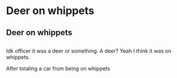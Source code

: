 # Deer on whippets

## Deer on whippets
## 

 Idk officer it was a deer or something. A deer? Yeah I think it was on whippets. 

After totaling a car from being on whippets
